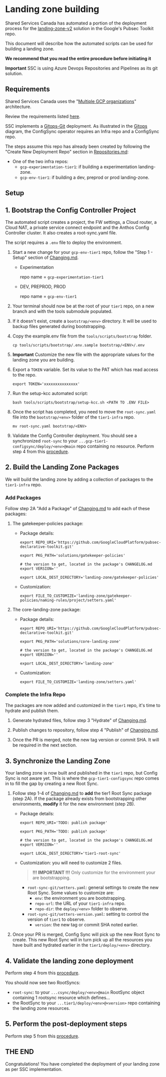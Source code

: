 # Landing zone building

Shared Services Canada has automated a portion of the deployment process for the [landing-zone-v2](https://github.com/GoogleCloudPlatform/pubsec-declarative-toolkit/blob/main/solutions/landing-zone-v2/README.md#Organization) solution in the Google's Pubsec Toolkit repo.

This document will describe how the automated scripts can be used for building a landing zone.

**We recommend that you read the entire procedure before initiating it**

**Important** SSC is using Azure Devops Repositories and Pipelines as its git solution.

## Requirements

Shared Services Canada uses the "[Multiple GCP organizations](https://github.com/GoogleCloudPlatform/pubsec-declarative-toolkit/blob/main/solutions/landing-zone-v2/README.md#multiple-gcp-organizations)" architecture.

Review the requirements listed [here](https://github.com/GoogleCloudPlatform/pubsec-declarative-toolkit/blob/main/docs/landing-zone-v2/README.md).

SSC implements a [Gitops-Git](https://github.com/GoogleCloudPlatform/pubsec-declarative-toolkit/tree/main/solutions/landing-zone-v2#gitops---git) deployment.
As illustrated in the [Gitops](../Architecture/Repository%20Structure.md#Gitops) diagram, the ConfigSync operator requires an Infra repo and a ConfigSync repo.

The steps assume this repo has already been created by following the "Create New Deployment Repo" section in [Repositories.md](./Repositories.md):

- One of the two infra repos:
  - `gcp-experimentation-tier1`: if building a experimentation landing-zone.
  - `gcp-env-tier1`: if building a dev, preprod or prod landing-zone.

## Setup

## 1. Bootstrap the Config Controller Project

The automated script creates a project, the FW settings, a Cloud router, a Cloud NAT, a private service connect endpoint and the Anthos Config Controller cluster. It also creates a root-sync.yaml file.

The script requires a `.env` file to deploy the environment.

1. Start a new change for your `gcp-env-tier1` repo, follow the "Step 1 - Setup" section of [Changing.md](./Changing.md).
    - Experimentation

        repo name = `gcp-experimentation-tier1`
    - DEV, PREPROD, PROD

        repo name = `gcp-env-tier1`
1. Your terminal should now be at the root of your `tier1` repo, on a new branch and with the tools submodule populated.
1. If it doesn't exist, create a `bootstrap/<env>` directory.  It will be used to backup files generated during bootstrapping.
1. Copy the example.env file from the `tools/scripts/bootstrap` folder.

    ```shell
    cp tools/scripts/bootstrap/.env.sample bootstrap/<ENV>/.env
    ```

2. **Important** Customize the new file with the appropriate values for the landing zone you are building.

3. Export a `TOKEN` variable.  Set its value to the PAT which has read access to the repo.

    ```shell
    export TOKEN='xxxxxxxxxxxxxxx'
    ```

1. Run the setup-kcc automated script:

    ```shell
    bash tools/scripts/bootstrap/setup-kcc.sh <PATH TO .ENV FILE>
    ```

1. Once the script has completed, you need to move the `root-sync.yaml` file into the `bootstrap/<env>` folder of the `tier1-infra` repo.

    ```shell
    mv root-sync.yaml bootstrap/<ENV>
    ```

1. Validate the Config Controller deployment.  You should see a synchronized `root-sync` to your `...gcp-tier1-configsync/deploy/<env>@main` repo containing no resource.
Perform step 4 from this [procedure](https://github.com/GoogleCloudPlatform/pubsec-declarative-toolkit/blob/main/solutions/landing-zone-v2/README.md#4-validate-the-landing-zone-deployment).

## 2. Build the Landing Zone Packages

We will build the landing zone by adding a collection of packages to the `tier1-infra` repo.

### Add Packages

Follow step 2A "Add a Package" of [Changing.md](./Changing.md) to add each of these packages:

1. The gatekeeper-policies package:
    - Package details:

        ```shell
        export REPO_URI='https://github.com/GoogleCloudPlatform/pubsec-declarative-toolkit.git'

        export PKG_PATH='solutions/gatekeeper-policies'

        # the version to get, located in the package's CHANGELOG.md
        export VERSION=''

        export LOCAL_DEST_DIRECTORY='landing-zone/gatekeeper-policies'
        ```

    - Customization:

        ```shell
        export FILE_TO_CUSTOMIZE='landing-zone/gatekeeper-policies/naming-rules/project/setters.yaml'
        ```

1. The core-landing-zone package:
    - Package details:

        ```shell
        export REPO_URI='https://github.com/GoogleCloudPlatform/pubsec-declarative-toolkit.git'

        export PKG_PATH='solutions/core-landing-zone'

        # the version to get, located in the package's CHANGELOG.md
        export VERSION=''

        export LOCAL_DEST_DIRECTORY='landing-zone'
        ```

    - Customization:

        ```shell
        export FILE_TO_CUSTOMIZE='landing-zone/setters.yaml'
        ```

### Complete the Infra Repo

The packages are now added and customized in the `tier1` repo, it's time to hydrate and publish them.

1. Generate hydrated files, follow step 3 "Hydrate" of [Changing.md](./Changing.md).

1. Publish changes to repository, follow step 4 "Publish" of [Changing.md](./Changing.md).

1. Once the PR is merged, note the new tag version or commit SHA.  It will be required in the next section.

## 3. Synchronize the Landing Zone

Your landing zone is now built and published in the `tier1` repo, but Config Sync is not aware yet.  This is where the `gcp-tier1-configsync` repo comes in to fill the gap by creating a new Root Sync.

1. Follow step 1-4 of [Changing.md](./Changing.md) to **add** the tier1 Root Sync package (step 2A).  If the package already exists from bootstrapping other environments, **modify** it for the new environment (step 2B).
    - Package details:

        ```shell
        export REPO_URI='TODO: publish package'

        export PKG_PATH='TODO: publish package'

        # the version to get, located in the package's CHANGELOG.md
        export VERSION=''

        export LOCAL_DEST_DIRECTORY='tier1-root-sync'
        ```

    - Customization: you will need to customize 2 files.
        > **!!! IMPORTANT !!!** Only customize for the environment your are bootstrapping.

        - `root-sync-git/setters.yaml`: general settings to create the new Root Sync.  Some values to customize are:
            - `env`: the environment you are bootstrapping.
            - `repo-url`: the URL of your `tier1-infra` repo.
            - `repo-dir`: the `deploy/<env>` folder to observe.
        - `root-sync-git/setters-version.yaml`: setting to control the version of `tier1` to observe.
            - `version`: the new tag or commit SHA noted earlier.

1. Once your PR is merged, Config Sync will pick up the new Root Sync to create.  This new Root Sync will in turn pick up all the resources you have built and hydrated earlier in the `tier1/deploy/<env>` directory.

## 4. Validate the landing zone deployment

Perform step 4 from this [procedure](https://github.com/GoogleCloudPlatform/pubsec-declarative-toolkit/blob/main/docs/landing-zone-v2/README.md#4-validate-the-landing-zone-deployment).

You should now see two RootSyncs:

- `root-sync`: to your `...csync/deploy/<env>@main` RootSync object containing 1 rootsync resource which defines...
- the RootSync to your `...tier1/deploy/<env>@<version>` repo containing the landing zone resources.

## 5. Perform the post-deployment steps

Perform step 5 from this [procedure](https://github.com/GoogleCloudPlatform/pubsec-declarative-toolkit/blob/main/docs/landing-zone-v2/README.md#5-perform-the-post-deployment-steps).

## THE END

Congratulations! You have completed the deployment of your landing zone as per SSC implementation.
